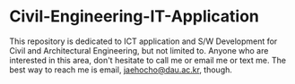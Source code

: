 # Civil-Engineering-IT-Application
This repository is dedicated to ICT application and S/W Development for Civil and Architectural Engineering, but not limited to. 
Anyone who are interested in this area, don't hesitate to call me or email me or text me.
The best way to reach me is email, jaehocho@dau.ac.kr, though.
